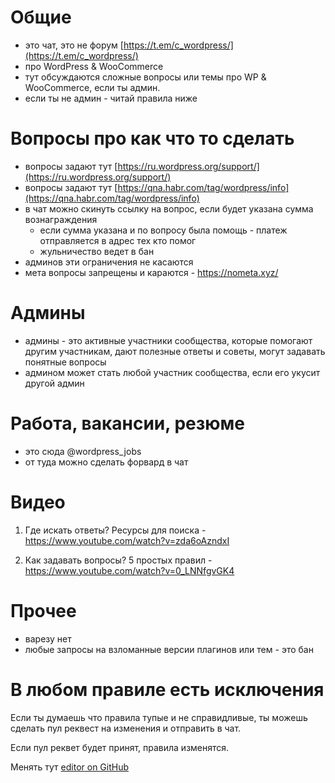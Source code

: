 # Общие

- это чат, это не форум [https://t.em/c_wordpress/](https://t.em/c_wordpress/) 
- про WordPress & WooCommerce
- тут обсуждаются сложные вопросы или темы про WP & WooCommerce, если ты админ.
- если ты не админ - читай правила ниже

# Вопросы про как что то сделать

- вопросы задают тут [https://ru.wordpress.org/support/](https://ru.wordpress.org/support/)
- вопросы задают тут [https://qna.habr.com/tag/wordpress/info](https://qna.habr.com/tag/wordpress/info)
- в чат можно скинуть ссылку на вопрос, если будет указана сумма вознаграждения
    - если сумма указана и по вопросу была помощь - платеж отправляется в адрес тех кто помог
    - жульничество ведет в бан
- админов эти ограничения не касаются
- мета вопросы запрещены и караются - https://nometa.xyz/

# Админы

- админы - это активные участники сообщества, которые помогают другим участникам, дают полезные ответы и советы, могут задавать понятные вопросы
- админом может стать любой участник сообщества, если его укусит другой админ

# Работа, вакансии, резюме

- это сюда @wordpress_jobs
- от туда можно сделать форвард в чат

# Видео

1. Где искать ответы? Ресурсы для поиска - https://www.youtube.com/watch?v=zda6oAzndxI

2. Как задавать вопросы? 5 простых правил - https://www.youtube.com/watch?v=0_LNNfgvGK4

# Прочее
- варезу нет
- любые запросы на взломанные версии плагинов или тем - это бан

# В любом правиле есть исключения

Если ты думаешь что правила тупые и не справидливые, ты можешь сделать пул реквест на изменения и отправить в чат.

Если пул реквет будет принят, правила изменятся.

Менять тут [editor on GitHub](https://github.com/woowpru/woowpru.github.io/edit/main/docs/index.md) 
